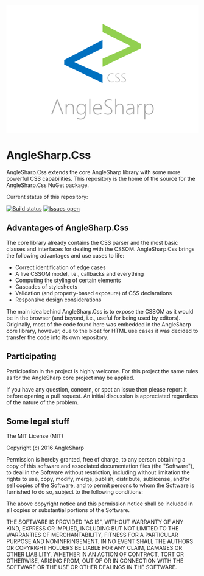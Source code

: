 ![logo](https://raw.githubusercontent.com/AngleSharp/AngleSharp.Css/master/header.png)

AngleSharp.Css
====================

AngleSharp.Css extends the core AngleSharp library with some more powerful CSS capabilities. This repository is the home of the source for the AngleSharp.Css NuGet package.

Current status of this repository:

[![Build status](https://img.shields.io/appveyor/ci/FlorianRappl/AngleSharp-Css.svg?style=flat-square)](https://ci.appveyor.com/project/FlorianRappl/AngleSharp-Css)
[![Issues open](https://img.shields.io/github/issues/AngleSharp/AngleSharp.Css.svg?style=flat-square)](https://github.com/AngleSharp/AngleSharp.Css/issues)

Advantages of AngleSharp.Css
----------------------------

The core library already contains the CSS parser and the most basic classes and interfaces for dealing with the CSSOM. AngleSharp.Css brings the following advantages and use cases to life:

* Correct identification of edge cases
* A live CSSOM model, i.e., callbacks and everything
* Computing the styling of certain elements
* Cascades of stylesheets
* Validation (and property-based exposure) of CSS declarations
* Responsive design considerations

The main idea behind AngleSharp.Css is to expose the CSSOM as it would be in the browser (and beyond, i.e., useful for being used by editors). Originally, most of the code found here was embedded in the AngleSharp core library, however, due to the bloat for HTML use cases it was decided to transfer the code into its own repository.

Participating
-------------

Participation in the project is highly welcome. For this project the same rules as for the AngleSharp core project may be applied.

If you have any question, concern, or spot an issue then please report it before opening a pull request. An initial discussion is appreciated regardless of the nature of the problem.

Some legal stuff
----------------

The MIT License (MIT)

Copyright (c) 2016 AngleSharp

Permission is hereby granted, free of charge, to any person obtaining a copy of this software and associated documentation files (the "Software"), to deal in the Software without restriction, including without limitation the rights to use, copy, modify, merge, publish, distribute, sublicense, and/or sell copies of the Software, and to permit persons to whom the Software is furnished to do so, subject to the following conditions:

The above copyright notice and this permission notice shall be included in all copies or substantial portions of the Software.

THE SOFTWARE IS PROVIDED "AS IS", WITHOUT WARRANTY OF ANY KIND, EXPRESS OR IMPLIED, INCLUDING BUT NOT LIMITED TO THE WARRANTIES OF MERCHANTABILITY, FITNESS FOR A PARTICULAR PURPOSE AND NONINFRINGEMENT. IN NO EVENT SHALL THE AUTHORS OR COPYRIGHT HOLDERS BE LIABLE FOR ANY CLAIM, DAMAGES OR OTHER LIABILITY, WHETHER IN AN ACTION OF CONTRACT, TORT OR OTHERWISE, ARISING FROM, OUT OF OR IN CONNECTION WITH THE SOFTWARE OR THE USE OR OTHER DEALINGS IN THE SOFTWARE.
